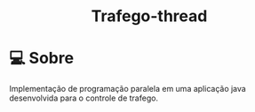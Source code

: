 <h1 align='center'>
    Trafego-thread
</h1>

# 💻 Sobre

Implementação de programação paralela em uma aplicação java desenvolvida para o controle de trafego.

 


